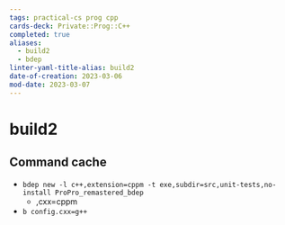 ```yaml
---
tags: practical-cs prog cpp
cards-deck: Private::Prog::C++
completed: true
aliases:
  - build2
  - bdep
linter-yaml-title-alias: build2
date-of-creation: 2023-03-06
mod-date: 2023-03-07
---
```


# build2

## Command cache
- `bdep new -l c++,extension=cppm -t exe,subdir=src,unit-tests,no-install ProPro_remastered_bdep`
	- ,cxx=cppm
- `b config.cxx=g++`
